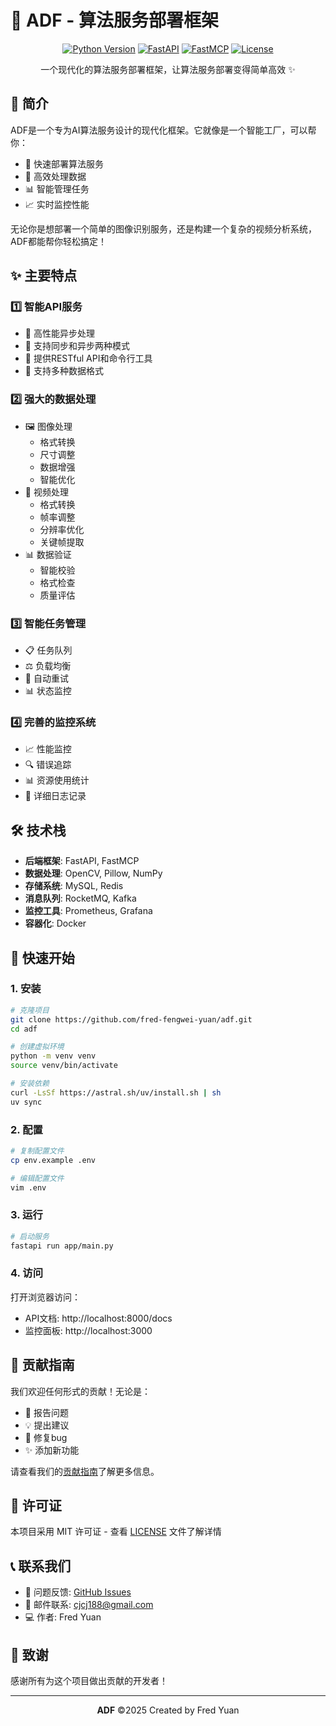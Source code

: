 # 🚀 ADF - 算法服务部署框架

<div align="center">

[![Python Version](https://img.shields.io/badge/python-3.11+-blue.svg)](https://www.python.org/downloads/)
[![FastAPI](https://img.shields.io/badge/FastAPI-0.115.12-green.svg)](https://fastapi.tiangolo.com/)
[![FastMCP](https://img.shields.io/badge/FastMCP-2.8.1-green.svg)](https://gofastmcp.com)
[![License](https://img.shields.io/badge/license-MIT-blue.svg)](LICENSE)

一个现代化的算法服务部署框架，让算法服务部署变得简单高效 ✨

</div>

## 📖 简介

ADF是一个专为AI算法服务设计的现代化框架。它就像是一个智能工厂，可以帮你：

- 🎯 快速部署算法服务
- 🔄 高效处理数据
- 📊 智能管理任务
- 📈 实时监控性能

无论你是想部署一个简单的图像识别服务，还是构建一个复杂的视频分析系统，ADF都能帮你轻松搞定！

## ✨ 主要特点

### 1️⃣ 智能API服务
- 🚀 高性能异步处理
- 🔄 支持同步和异步两种模式
- 📱 提供RESTful API和命令行工具
- 🔌 支持多种数据格式

### 2️⃣ 强大的数据处理
- 🖼️ 图像处理
  - 格式转换
  - 尺寸调整
  - 数据增强
  - 智能优化
- 🎥 视频处理
  - 格式转换
  - 帧率调整
  - 分辨率优化
  - 关键帧提取
- 📊 数据验证
  - 智能校验
  - 格式检查
  - 质量评估

### 3️⃣ 智能任务管理
- 📋 任务队列
- ⚖️ 负载均衡
- 🔄 自动重试
- 📊 状态监控

### 4️⃣ 完善的监控系统
- 📈 性能监控
- 🔍 错误追踪
- 📊 资源使用统计
- 📝 详细日志记录

## 🛠️ 技术栈

- **后端框架**: FastAPI, FastMCP
- **数据处理**: OpenCV, Pillow, NumPy
- **存储系统**: MySQL, Redis
- **消息队列**: RocketMQ, Kafka
- **监控工具**: Prometheus, Grafana
- **容器化**: Docker

## 🚀 快速开始

### 1. 安装
```bash
# 克隆项目
git clone https://github.com/fred-fengwei-yuan/adf.git
cd adf

# 创建虚拟环境
python -m venv venv
source venv/bin/activate

# 安装依赖
curl -LsSf https://astral.sh/uv/install.sh | sh
uv sync
```

### 2. 配置

```bash
# 复制配置文件
cp env.example .env

# 编辑配置文件
vim .env
```

### 3. 运行

```bash
# 启动服务
fastapi run app/main.py
```

### 4. 访问

打开浏览器访问：
- API文档: http://localhost:8000/docs
- 监控面板: http://localhost:3000

## 🤝 贡献指南

我们欢迎任何形式的贡献！无论是：

- 🐛 报告问题
- 💡 提出建议
- 🔧 修复bug
- ✨ 添加新功能

请查看我们的[贡献指南](CONTRIBUTING.md)了解更多信息。

## 📄 许可证

本项目采用 MIT 许可证 - 查看 [LICENSE](LICENSE) 文件了解详情

## 📞 联系我们

- 💬 问题反馈: [GitHub Issues](https://github.com/yourusername/adf/issues)
- 📧 邮件联系: cjcj188@gmail.com
- 💻 作者: Fred Yuan

## 🌟 致谢

感谢所有为这个项目做出贡献的开发者！

---

<div align="center">

**ADF** ©2025 Created by Fred Yuan

</div>
